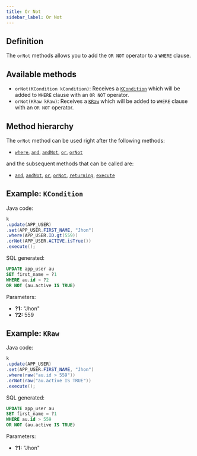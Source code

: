 ```yaml
---
title: Or Not
sidebar_label: Or Not
---
```


## Definition

The `orNot` methods allows you to add the `OR NOT` operator to a `WHERE` clause.

## Available methods

- `orNot(KCondition kCondition)`: Receives a [`KCondition`](/docs/misc/kcondition/introduction) which will be added to `WHERE` clause with an `OR NOT` operator.
- `orNot(KRaw kRaw)`: Receives a [`KRaw`](/docs/misc/select-list-values#7-kraw) which will be added to `WHERE` clause with an `OR NOT` operator.

## Method hierarchy

The `orNot` method can be used right after the following methods:

- [`where`](/docs/update-statement/where/), [`and`](/docs/update-statement/where/and), [`andNot`](/docs/update-statement/where/and-not), [`or`](/docs/update-statement/where/or), [`orNot`](/docs/update-statement/where/or-not)

and the subsequent methods that can be called are:

- [`and`](/docs/update-statement/where/and), [`andNot`](/docs/update-statement/where/and-not), [`or`](/docs/update-statement/where/or), [`orNot`](/docs/update-statement/where/or-not), [`returning`](/docs/update-statement/returning), [`execute`](/docs/select-statement/select/)

## Example: `KCondition`

Java code:

```java
k
.update(APP_USER)
.set(APP_USER.FIRST_NAME, "Jhon")
.where(APP_USER.ID.gt(559))
.orNot(APP_USER.ACTIVE.isTrue())
.execute();
```

SQL generated:

```sql
UPDATE app_user au
SET first_name = ?1
WHERE au.id > ?2
OR NOT (au.active IS TRUE)
```

Parameters:

- **?1:** "Jhon"
- **?2:** 559

## Example: `KRaw`

Java code:

```java
k
.update(APP_USER)
.set(APP_USER.FIRST_NAME, "Jhon")
.where(raw("au.id > 559"))
.orNot(raw("au.active IS TRUE"))
.execute();
```

SQL generated:

```sql
UPDATE app_user au
SET first_name = ?1
WHERE au.id > 559
OR NOT (au.active IS TRUE)
```

Parameters:

- **?1:** "Jhon"